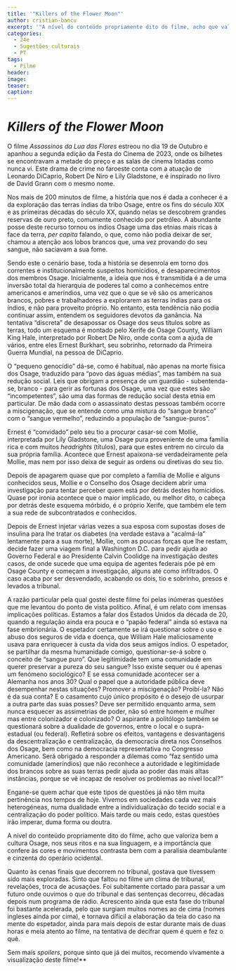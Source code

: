 ```yaml
---
title: '"Killers of the Flower Moon"'
author: cristian-bancu
excerpt: '"A nível do conteúdo propriamente dito do filme, acho que valoriza bem a cultura Osage, nos seus ritos e na sua linguagem, e a importância que confere às cores e movimentos contrasta bem com a paralisia deambulante e cinzenta do operário ocidental."'
categories:
  - 24e
  - Sugestões culturais
  - PT
tags:
  - Filme
header: 
image: 
teaser: 
caption:
---
```


# *Killers of the Flower Moon*

O filme *Assassinos da Lua das Flores* estreou no dia 19 de Outubro e apanhou a segunda edição da Festa do Cinema de 2023, onde os bilhetes se encontravam a metade do preço e as salas de cinema lotadas como nunca vi. Este drama de crime no faroeste conta com a atuação de Leonardo DiCaprio, Robert De Niro e Lily Gladstone, e é inspirado no livro de David Grann com o mesmo nome.

Nos mais de 200 minutos de filme, a história que nos é dada a conhecer é a da exploração das terras índias da tribo Osage, entre os fins do século XIX e as primeiras décadas do século XX, quando nelas se descobrem grandes reservas de ouro preto, comumente conhecido por petróleo. A abundante posse deste recurso tornou os índios Osage uma das etnias mais ricas à face da terra, *per capita* falando, o que, como não podia deixar de ser, chamou a atenção aos lobos brancos que, uma vez provando do seu sangue, não saciavam a sua fome.

Sendo este o cenário base, toda a história se desenrola em torno dos correntes e institucionalmente suspeitos homicídios, e desaparecimentos dos membros Osage. Inicialmente, a ideia que nos é transmitida é a de uma inversão total da hierarquia de poderes tal como a conhecemos entre americanos e ameríndios, uma vez que o que se vê são os americanos brancos, pobres e trabalhadores a explorarem as terras índias para os índios, e não para proveito próprio. No entanto, esta tendência não podia continuar assim, entendem os seguidores devotos da ganância. Na tentativa “discreta” de desapossar os Osage dos seus títulos sobre as terras, todo um esquema é montado pelo Xerife de Osage County, William King Hale, interpretado por Robert De Niro, onde conta com a ajuda de vários, entre eles Ernest Burkhart, seu sobrinho, retornado da Primeira Guerra Mundial, na pessoa de DiCaprio.

O “pequeno genocídio” dá-se, como é habitual, não apenas na morte física dos Osage, traduzido para “povo das águas médias”, mas também na sua redução social. Leis que obrigam a presença de um guardião - subentenda-se, branco - para gerir as fortunas dos Osage, uma vez que estes são “incompetentes”, são uma das formas de redução social desta etnia em particular. De mão dada com o assassinato destas pessoas também ocorre a miscigenação, que se entende como uma mistura do “sangue branco” com o “sangue vermelho”, reduzindo a população de “sangue-puros”.

Ernest é “convidado” pelo seu tio a procurar casar-se com Mollie, interpretada por Lily Gladstone, uma Osage pura proveniente de uma família rica e com muitos *headrights* (títulos), para que estes entrem no círculo da sua própria família. Acontece que Ernest apaixona-se verdadeiramente pela Mollie, mas nem por isso deixa de seguir as ordens ou diretivas do seu tio.

Depois de apagarem quase que por completo a família de Mollie e alguns conhecidos seus, Mollie e o Conselho dos Osage decidem abrir uma investigação para tentar perceber quem está por detrás destes homicídios. Quase por ironia acontece que o maior implicado, ou melhor dito, o cabeça por detrás deste esquema mórbido, é o próprio Xerife, que também ele tem a sua rede de subcontratados e conhecidos.

Depois de Ernest injetar várias vezes a sua esposa com supostas doses de insulina para lhe tratar os diabetes (na verdade estava a “acalmá-la” lentamente para a sua morte), Mollie, com as poucas forças que lhe restam, decide fazer uma viagem final a Washington D.C. para pedir ajuda ao Governo Federal e ao Presidente Calvin Coolidge na investigação destes casos, de onde sucede que uma equipa de agentes federais põe pé em Osage County e começam a investigação, alguns até como infiltrados. O caso acaba por ser desvendado, acabando os dois, tio e sobrinho, presos e levados a tribunal. 

A razão particular pela qual gostei deste filme foi pelas inúmeras questões que me levantou do ponto de vista político. Afinal, é um relato com imensas implicações políticas. Estamos a falar dos Estados Unidos da década de 20, quando a regulação ainda era pouca e o “papão federal” ainda só estava na fase embrionária. O espetador certamente se irá questionar sobre o uso e abuso dos seguros de vida e doença, que William Hale maliciosamente usava para enriquecer à custa da vida dos seus amigos índios. O espetador, se partilhar da mesma humanidade comigo, questionar-se-á sobre o conceito de “sangue puro”. Que legitimidade tem uma comunidade em querer preservar a pureza do seu sangue? Isso existe sequer ou é apenas um fenómeno sociológico? E se essa comunidade acontecer ser a Alemanha nos anos 30? Qual o papel que a autoridade pública deve desempenhar nestas situações? Promover a miscigenação? Proibí-la? Não é da sua conta? E o casamento cujo único propósito é o desejo de usurpar a outra parte das suas posses? Deve ser permitido enquanto arma, sem nunca esquecer as assimetrias de poder, não só entre homem e mulher mas entre colonizador e colonizado? O aspirante a politólogo também se questionará sobre a dualidade de governos, entre o local e o supra-estadual (ou federal). Refletirá sobre os efeitos, vantagens e desvantagens da descentralização e centralização, da democracia direta nos Conselhos dos Osage, bem como na democracia representativa no Congresso Americano. Será obrigado a responder a dilemas como “faz sentido uma comunidade (ameríndios) que não reconhece a autoridade e legitimidade dos brancos sobre as suas terras pedir ajuda ao poder das mais altas instâncias, porque se vê incapaz de resolver os problemas ao nível local?”

Engane-se quem achar que este tipos de questões já não têm muita pertinência nos tempos de hoje. Vivemos em sociedades cada vez mais heterogéneas, numa dualidade entre a individualização do tecido social e a centralização do poder político. Mais tarde ou mais cedo, estas questões irão imperar, duma forma ou doutra.

A nível do conteúdo propriamente dito do filme, acho que valoriza bem a cultura Osage, nos seus ritos e na sua linguagem, e a importância que confere às cores e movimentos contrasta bem com a paralisia deambulante e cinzenta do operário ocidental.

Quanto às cenas finais que decorrem no tribunal, gostava que tivessem sido mais exploradas. Sinto que faltou no filme um clima de tribunal, revelações, troca de acusações. Foi subitamente cortado para passar a um futuro onde ouvimos o que do tribunal e das sentenças decorreu, décadas depois num programa de rádio. Acrescento ainda que esta fase do tribunal foi bastante acelerada, pelo que surgiam muitos nomes ao de cima (nomes ingleses ainda por cima), e tornava difícil a elaboração da teia do caso na mente do espetador, ainda para mais depois de estar durante mais de duas horas e meia atento ao filme, na tentativa de decifrar quem é quem e fez o quê.

Sem mais *spoilers*, porque sinto que já dei muitos, recomendo vivamente a visualização deste filme!**